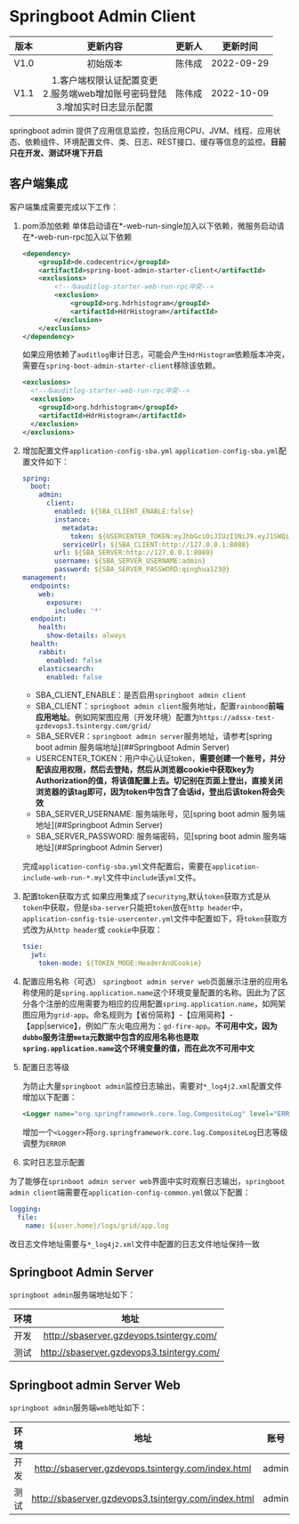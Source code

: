 # Springboot Admin Client

| 版本 |                           更新内容                           | 更新人 |  更新时间  |
| :--: | :----------------------------------------------------------: | :----: | :--------: |
| V1.0 |                           初始版本                           | 陈伟成 | 2022-09-29 |
| V1.1 | 1.客户端权限认证配置变更<br />2.服务端web增加账号密码登陆<br />3.增加实时日志显示配置 | 陈伟成 | 2022-10-09 |

springboot admin 提供了应用信息监控，包括应用CPU、JVM、线程、应用状态、依赖组件、环境配置文件、类、日志、REST接口、缓存等信息的监控。**目前只在开发、测试环境下开启**

## 客户端集成

客户端集成需要完成以下工作：

1. pom添加依赖
   单体启动请在\*-web-run-single加入以下依赖，微服务启动请在\*-web-run-rpc加入以下依赖

   ```xml
   <dependency>
       <groupId>de.codecentric</groupId>
       <artifactId>spring-boot-admin-starter-client</artifactId>
       <exclusions>
           <!--与auditlog-starter-web-run-rpc冲突-->
           <exclusion>
               <groupId>org.hdrhistogram</groupId>
               <artifactId>HdrHistogram</artifactId>
           </exclusion>
       </exclusions>
   </dependency>
   ```

   如果应用依赖了`auditlog`审计日志，可能会产生`HdrHistogram`依赖版本冲突，需要在`spring-boot-admin-starter-client`移除该依赖。

   ```xml
   <exclusions>
     <!--与auditlog-starter-web-run-rpc冲突-->
     <exclusion>
       <groupId>org.hdrhistogram</groupId>
       <artifactId>HdrHistogram</artifactId>
     </exclusion>
   </exclusions>
   ```

2. 增加配置文件`application-config-sba.yml`
   `application-config-sba.yml`配置文件如下：

   ```yaml
   spring:
     boot:
       admin:
         client:
           enabled: ${SBA_CLIENT_ENABLE:false}
           instance:
             metadata:
               token: ${USERCENTER_TOKEN:eyJhbGciOiJIUzI1NiJ9.eyJ1SWQiOiJlNGZkMzM4YTgzYmIxZDNjMDE4M2JiNGZlMTY5MDAwMyIsInN1YiI6ImdyaWQtc2JhIiwidElkIjoiODI4MDgxODc3OWNiODI0NTAxNzljYjg0MjJhMzAwMDAiLCJzSWQiOiJhYjBmYTViNTlmZDc0NDBmODNhMGI2YWY4MDBiMGJjZCIsImlhdCI6MTY2NTI5NTcyMH0.fuyTOmKPLKBTLv1VOfLXc5rsmDtI9B74UAFm-A7LEVA}
             serviceUrl: ${SBA_CLIENT:http://127.0.0.1:8080}
           url: ${SBA_SERVER:http://127.0.0.1:8080}
           username: ${SBA_SERVER_USERNAME:admin}
           password: ${SBA_SERVER_PASSWORD:qinghua123@}
   management:
     endpoints:
       web:
         exposure:
           include: '*'
     endpoint:
       health:
         show-details: always
     health:
       rabbit:
         enabled: false
       elasticsearch:
         enabled: false
   ```

   - SBA_CLIENT_ENABLE：是否启用`springboot admin client`
   - SBA_CLIENT：`springboot admin client`服务地址，配置`rainbond`**前端应用地址**。例如网架图应用（开发环境）配置为`https://adssx-test-gzdevops3.tsintergy.com/grid/`
   - SBA_SERVER：`springboot admin server`服务地址，请参考[spring boot admin 服务端地址](##Springboot Admin Server)
   - USERCENTER_TOKEN：用户中心认证token，**需要创建一个账号，并分配该应用权限，然后去登陆，然后从浏览器cookie中获取key为Authorization的值，将该值配置上去。切记别在页面上登出，直接关闭浏览器的该tag即可，因为token中包含了会话id，登出后该token将会失效**
   - SBA_SERVER_USERNAME: 服务端账号，见[spring boot admin 服务端地址](##Springboot Admin Server)
   - SBA_SERVER_PASSWORD: 服务端密码，见[spring boot admin 服务端地址](##Springboot Admin Server)

   完成`application-config-sba.yml`文件配置后，需要在`application-include-web-run-*.myl`文件中`include`该`yml`文件。

3. 配置token获取方式
   如果应用集成了`securityng`,默认`token`获取方式是从`token`中获取，但是`sba-server`只能把`token`放在`http header`中，`application-config-tsie-usercenter.yml`文件中配置如下，将`token`获取方式改为从`http header`或 `cookie`中获取：

   ```yaml
   tsie:
     jwt:
       token-mode: ${TOKEN_MODE:HeaderAndCookie}
   ```

4. 配置应用名称（可选）
   `springboot admin server web`页面展示注册的应用名称使用的是`spring.application.name`这个环境变量配置的名称。因此为了区分各个注册的应用需要为相应的应用配置`spring.application.name`，如网架图应用为`grid-app`。命名规则为【省份简称】-【应用简称】-【app|service】，例如广东火电应用为：`gd-fire-app`。**不可用中文，因为`dubbo`服务注册`meta`元数据中包含的应用名称也是取`spring.application.name`这个环境变量的值，而在此次不可用中文**

5. 配置日志等级

   为防止大量`springboot admin`监控日志输出，需要对`*_log4j2.xml`配置文件增加以下配置： 

   ```xml
   <Logger name="org.springframework.core.log.CompositeLog" level="ERROR"/>
   ```

   增加一个`<Logger>`将`org.springframework.core.log.CompositeLog`日志等级调整为`ERROR`

6. 实时日志显示配置

​		为了能够在`sprinboot admin server web`界面中实时观察日志输出，`springboot admin client`端需要在`application-config-common.yml`做以下配置：

```yaml
logging:
  file:
    name: ${user.home}/logs/grid/app.log
```

改日志文件地址需要与`*_log4j2.xml`文件中配置的日志文件地址保持一致

## Springboot Admin Server

`springboot admin`服务端地址如下：

| 环境 |                   地址                    |
| :--: | :---------------------------------------: |
| 开发 | http://sbaserver.gzdevops.tsintergy.com/  |
| 测试 | http://sbaserver.gzdevops3.tsintergy.com/ |



## Springboot admin Server Web

`springboot admin`服务端`web`地址如下：

| 环境 |                        地址                         | 账号  |    密码     |
| :--: | :-------------------------------------------------: | :---: | :---------: |
| 开发 | http://sbaserver.gzdevops.tsintergy.com/index.html  | admin | qinghua123@ |
| 测试 | http://sbaserver.gzdevops3.tsintergy.com/index.html | admin | qinghua123@ |

